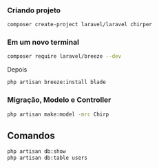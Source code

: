 
### Criando projeto
```bash
composer create-project laravel/laravel chirper
```

### Em um novo terminal

```bash
composer require laravel/breeze --dev
```
Depois
 ```bash
php artisan breeze:install blade
```


### Migração, Modelo e Controller

```bash
php artisan make:model -mrc Chirp
```

## Comandos

```bash
php artisan db:show
php artisan db:table users
```
